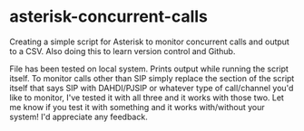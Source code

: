 # asterisk-concurrent-calls
Creating a simple script for Asterisk to monitor concurrent calls and output to a CSV. Also doing this to learn version control and Github.

File has been tested on local system. Prints output while running the script itself. To monitor calls other than SIP simply replace the section of the script itself that says SIP with DAHDI/PJSIP or whatever type of call/channel you'd like to monitor, I've tested it with all three and it works with those two. Let me know if you test it with something and it works with/without your system! I'd appreciate any feedback.
